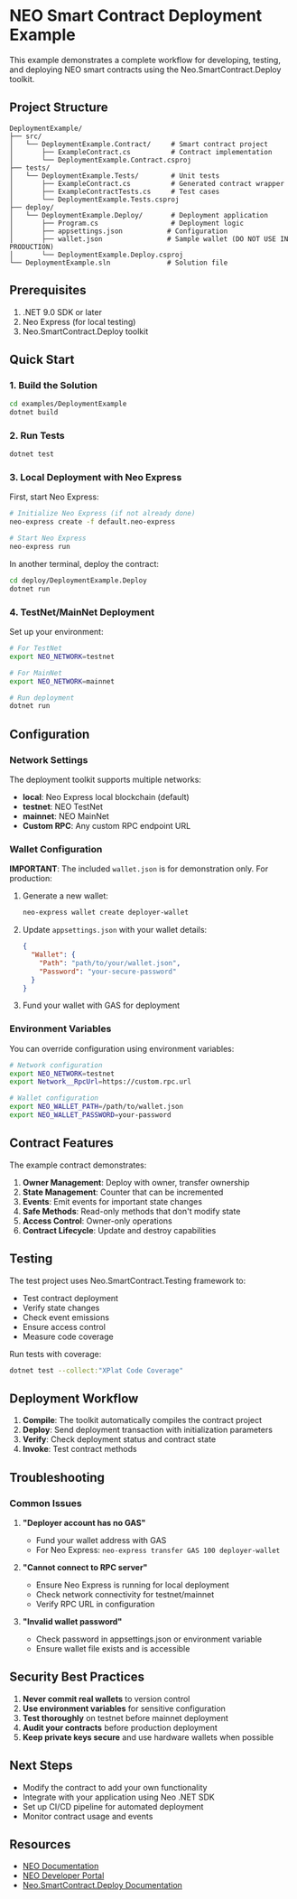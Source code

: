 # NEO Smart Contract Deployment Example

This example demonstrates a complete workflow for developing, testing, and deploying NEO smart contracts using the Neo.SmartContract.Deploy toolkit.

## Project Structure

```
DeploymentExample/
├── src/
│   └── DeploymentExample.Contract/     # Smart contract project
│       ├── ExampleContract.cs          # Contract implementation
│       └── DeploymentExample.Contract.csproj
├── tests/
│   └── DeploymentExample.Tests/        # Unit tests
│       ├── ExampleContract.cs          # Generated contract wrapper
│       ├── ExampleContractTests.cs     # Test cases
│       └── DeploymentExample.Tests.csproj
├── deploy/
│   └── DeploymentExample.Deploy/       # Deployment application
│       ├── Program.cs                  # Deployment logic
│       ├── appsettings.json           # Configuration
│       ├── wallet.json                # Sample wallet (DO NOT USE IN PRODUCTION)
│       └── DeploymentExample.Deploy.csproj
└── DeploymentExample.sln              # Solution file
```

## Prerequisites

1. .NET 9.0 SDK or later
2. Neo Express (for local testing)
3. Neo.SmartContract.Deploy toolkit

## Quick Start

### 1. Build the Solution

```bash
cd examples/DeploymentExample
dotnet build
```

### 2. Run Tests

```bash
dotnet test
```

### 3. Local Deployment with Neo Express

First, start Neo Express:

```bash
# Initialize Neo Express (if not already done)
neo-express create -f default.neo-express

# Start Neo Express
neo-express run
```

In another terminal, deploy the contract:

```bash
cd deploy/DeploymentExample.Deploy
dotnet run
```

### 4. TestNet/MainNet Deployment

Set up your environment:

```bash
# For TestNet
export NEO_NETWORK=testnet

# For MainNet
export NEO_NETWORK=mainnet

# Run deployment
dotnet run
```

## Configuration

### Network Settings

The deployment toolkit supports multiple networks:

- **local**: Neo Express local blockchain (default)
- **testnet**: NEO TestNet
- **mainnet**: NEO MainNet
- **Custom RPC**: Any custom RPC endpoint URL

### Wallet Configuration

**IMPORTANT**: The included `wallet.json` is for demonstration only. For production:

1. Generate a new wallet:
   ```bash
   neo-express wallet create deployer-wallet
   ```

2. Update `appsettings.json` with your wallet details:
   ```json
   {
     "Wallet": {
       "Path": "path/to/your/wallet.json",
       "Password": "your-secure-password"
     }
   }
   ```

3. Fund your wallet with GAS for deployment

### Environment Variables

You can override configuration using environment variables:

```bash
# Network configuration
export NEO_NETWORK=testnet
export Network__RpcUrl=https://custom.rpc.url

# Wallet configuration
export NEO_WALLET_PATH=/path/to/wallet.json
export NEO_WALLET_PASSWORD=your-password
```

## Contract Features

The example contract demonstrates:

1. **Owner Management**: Deploy with owner, transfer ownership
2. **State Management**: Counter that can be incremented
3. **Events**: Emit events for important state changes
4. **Safe Methods**: Read-only methods that don't modify state
5. **Access Control**: Owner-only operations
6. **Contract Lifecycle**: Update and destroy capabilities

## Testing

The test project uses Neo.SmartContract.Testing framework to:

- Test contract deployment
- Verify state changes
- Check event emissions
- Ensure access control
- Measure code coverage

Run tests with coverage:

```bash
dotnet test --collect:"XPlat Code Coverage"
```

## Deployment Workflow

1. **Compile**: The toolkit automatically compiles the contract project
2. **Deploy**: Send deployment transaction with initialization parameters
3. **Verify**: Check deployment status and contract state
4. **Invoke**: Test contract methods

## Troubleshooting

### Common Issues

1. **"Deployer account has no GAS"**
   - Fund your wallet address with GAS
   - For Neo Express: `neo-express transfer GAS 100 deployer-wallet`

2. **"Cannot connect to RPC server"**
   - Ensure Neo Express is running for local deployment
   - Check network connectivity for testnet/mainnet
   - Verify RPC URL in configuration

3. **"Invalid wallet password"**
   - Check password in appsettings.json or environment variable
   - Ensure wallet file exists and is accessible

## Security Best Practices

1. **Never commit real wallets** to version control
2. **Use environment variables** for sensitive configuration
3. **Test thoroughly** on testnet before mainnet deployment
4. **Audit your contracts** before production deployment
5. **Keep private keys secure** and use hardware wallets when possible

## Next Steps

- Modify the contract to add your own functionality
- Integrate with your application using Neo .NET SDK
- Set up CI/CD pipeline for automated deployment
- Monitor contract usage and events

## Resources

- [NEO Documentation](https://docs.neo.org/)
- [NEO Developer Portal](https://developers.neo.org/)
- [Neo.SmartContract.Deploy Documentation](https://github.com/neo-project/neo-devpack-dotnet)